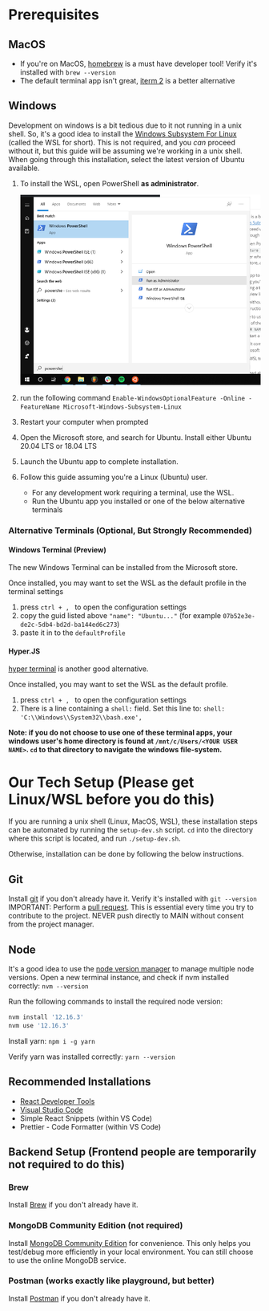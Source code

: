 # Prerequisites

## MacOS

-  If you're on MacOS, [homebrew](https://brew.sh/) is a must have developer tool! Verify it's installed with `brew --version`
-  The default terminal app isn't great, [iterm 2](https://iterm2.com) is a better alternative

## Windows

Development on windows is a bit tedious due to it not running in a unix shell. So, it's a good idea to install the [Windows Subsystem For Linux](https://docs.microsoft.com/en-us/windows/wsl/install-win10) (called the WSL for short). This is not required, and you *can* proceed without it, but this guide will be assuming we're working in a unix shell. When going through this installation, select the latest version of Ubuntu available.

1. To install the WSL, open PowerShell **as administrator**.

   <img src=".readme_resources/powershell.admin.png" alt="Image of Yaktocat" style="zoom:66%;" />

2. run the following command `Enable-WindowsOptionalFeature -Online -FeatureName Microsoft-Windows-Subsystem-Linux`

3. Restart your computer when prompted

4. Open the Microsoft store, and search for Ubuntu. Install either Ubuntu 20.04 LTS or 18.04 LTS

5. Launch the Ubuntu app to complete installation.

6. Follow this guide assuming you're a Linux (Ubuntu) user. 
   - For any development work requiring a terminal, use the WSL.
   - Run the Ubuntu app you installed or one of the below alternative terminals

### Alternative Terminals (Optional, But Strongly Recommended)

#### Windows Terminal (Preview)

The new Windows Terminal can be installed from the Microsoft store.

Once installed, you may want to set the WSL as the default profile in the terminal settings

1. press `ctrl + , ` to open the configuration settings
2. copy the guid listed above `"name": "Ubuntu..."` (for example `07b52e3e-de2c-5db4-bd2d-ba144ed6c273`) 
3. paste it in to the `defaultProfile`

#### Hyper.JS

 [hyper terminal](https://hyper.js) is another good alternative.

Once installed, you may want to set the WSL as the default profile.

1. press `ctrl + , ` to open the configuration settings
2. There is a line containing a `shell:` field. Set this line to:  `shell: 'C:\\Windows\\System32\\bash.exe',`



**Note: if you do not choose to use one of these terminal apps, your windows user's home directory is found at `/mnt/c/Users/<YOUR USER NAME>`. `cd` to that directory to navigate the windows file-system.**

# Our Tech Setup (Please get Linux/WSL before you do this)

If you are running a unix shell (Linux, MacOS, WSL), these installation steps can be automated by running the `setup-dev.sh` script. `cd` into the directory where this script is located, and run `./setup-dev.sh`.

Otherwise, installation can be done by following the below instructions.

## Git

Install [git](https://git-scm.com/downloads) if you don't already have it. Verify it's installed with `git --version` 
IMPORTANT: Perform a [pull request](https://opensource.com/article/19/7/create-pull-request-github). This is essential every time you try to contribute to the project. NEVER push directly to MAIN without consent from the project manager.

## Node

It's a good idea to use the [node version manager](https://github.com/nvm-sh/nvm#install--update-script) to manage multiple node versions. Open a new terminal instance, and check if nvm installed correctly: `nvm --version`

Run the following commands to install the required node version:

```bash
nvm install '12.16.3'
nvm use '12.16.3'
```

Install yarn: `npm i -g yarn`

Verify yarn was installed correctly: `yarn --version`

## Recommended Installations

- [React Developer Tools](https://chrome.google.com/webstore/detail/react-developer-tools/fmkadmapgofadopljbjfkapdkoienihi?hl=en)
- [Visual Studio Code](https://code.visualstudio.com/)
- Simple React Snippets (within VS Code)
- Prettier - Code Formatter (within VS Code)

## Backend Setup (Frontend people are temporarily not required to do this)

### Brew

Install [Brew](https://brew.sh/) if you don't already have it.

### MongoDB Community Edition (not required)

Install [MongoDB Community Edition](https://docs.mongodb.com/manual/administration/install-community/) for convenience. This only helps you test/debug more efficiently in your local environment. You can still choose to use the online MongoDB service.

### Postman (works exactly like playground, but better)

Install [Postman](https://www.postman.com/downloads/) if you don't already have it.



